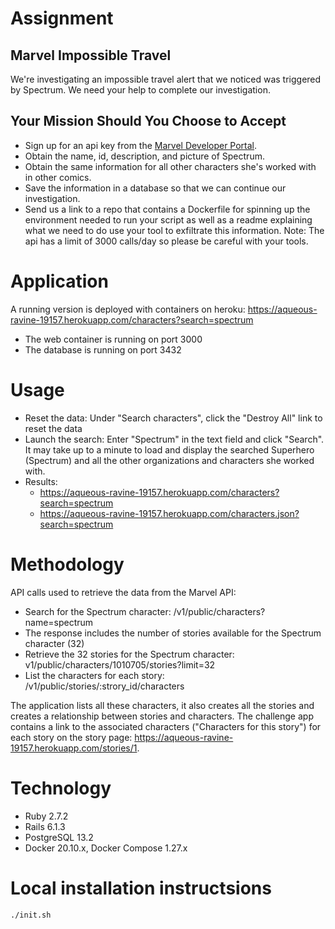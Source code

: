 # Assignment

## Marvel Impossible Travel
We're investigating an impossible travel alert that we noticed was triggered by Spectrum. We need your help to complete our investigation.
## Your Mission Should You Choose to Accept
- Sign up for an api key from the [Marvel Developer Portal](https://developer.marvel.com/).
- Obtain the name, id, description, and picture of Spectrum.
- Obtain the same information for all other characters she's worked with in other comics.
- Save the information in a database so that we can continue our investigation.
- Send us a link to a repo that contains a Dockerfile for spinning up the environment needed to run your script as well as a readme explaining what we need to do use your tool to exfiltrate this information.
Note: The api has a limit of 3000 calls/day so please be careful with your tools.

# Application
A running version is deployed with containers on heroku: https://aqueous-ravine-19157.herokuapp.com/characters?search=spectrum
 - The web container is running on port 3000
 - The database is running on port 3432 

# Usage
* Reset the data: Under "Search characters", click the "Destroy All" link to reset the data
* Launch the search: Enter "Spectrum" in the text field  and click "Search". It may take up to a minute to load and display the searched Superhero (Spectrum) and all the other organizations and characters she worked with.
* Results:
    - https://aqueous-ravine-19157.herokuapp.com/characters?search=spectrum
    - https://aqueous-ravine-19157.herokuapp.com/characters.json?search=spectrum

# Methodology
API calls used to retrieve the data from the Marvel API:
  - Search for the Spectrum character: /v1/public/characters?name=spectrum
  - The response includes the number of stories available for the Spectrum character (32)
  - Retrieve the 32 stories for the Spectrum character: v1/public/characters/1010705/stories?limit=32
  - List the characters for each story: /v1/public/stories/:strory_id/characters 
 
 The application lists all these characters, it also creates all the stories and creates a relationship between stories and characters.
 The challenge app contains a link to the associated characters ("Characters for this story") for each story on the story page: https://aqueous-ravine-19157.herokuapp.com/stories/1.
 
 # Technology
 - Ruby 2.7.2
 - Rails 6.1.3
 - PostgreSQL 13.2 
 - Docker 20.10.x, Docker Compose 1.27.x
 
 # Local installation instructsions
 ```Bash
./init.sh
 ```
